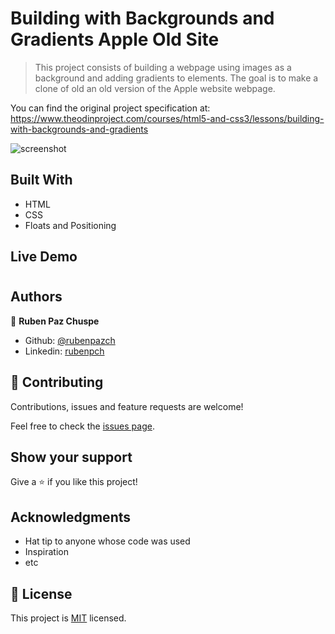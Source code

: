 # Building with Backgrounds and Gradients Apple Old Site

> This project consists of building a webpage using images as a background and adding gradients to elements. The goal is to make a clone of old an old version of the Apple website webpage.

You can find the original project specification at: https://www.theodinproject.com/courses/html5-and-css3/lessons/building-with-backgrounds-and-gradients

![screenshot](./img/print-you-tube-project.png)

## Built With

- HTML
- CSS
- Floats and Positioning

## Live Demo

#


## Authors

👤 **Ruben Paz Chuspe**

- Github: [@rubenpazch](https://github.com/rubenpazch)
- Linkedin: [rubenpch](https://www.linkedin.com/in/rubenpch/)

## 🤝 Contributing

Contributions, issues and feature requests are welcome!

Feel free to check the [issues page](issues/).

## Show your support

Give a ⭐️ if you like this project!

## Acknowledgments

- Hat tip to anyone whose code was used
- Inspiration
- etc

## 📝 License

This project is [MIT](lic.url) licensed.
